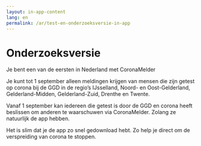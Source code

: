 ```yaml
---
layout: in-app-content
lang: en
permalink: /ar/test-en-onderzoeksversie-in-app
---
```


# Onderzoeksversie

<p class="md-block-lead md-text-color-RO-donkerblauw" markdown="1">
    Je bent een van de eersten in Nederland met CoronaMelder
</p>

Je kunt tot 1 september alleen meldingen krijgen van mensen die zijn getest op corona bij de GGD in de regio’s IJsselland, Noord- en Oost-Gelderland, Gelderland-Midden, Gelderland-Zuid, Drenthe en Twente.

Vanaf 1 september kan iedereen die getest is door de GGD en corona heeft beslissen om anderen te waarschuwen via CoronaMelder. Zolang ze natuurlijk de app hebben.

Het is slim dat je de app zo snel gedownload hebt. Zo help je direct om de verspreiding van corona te stoppen.
